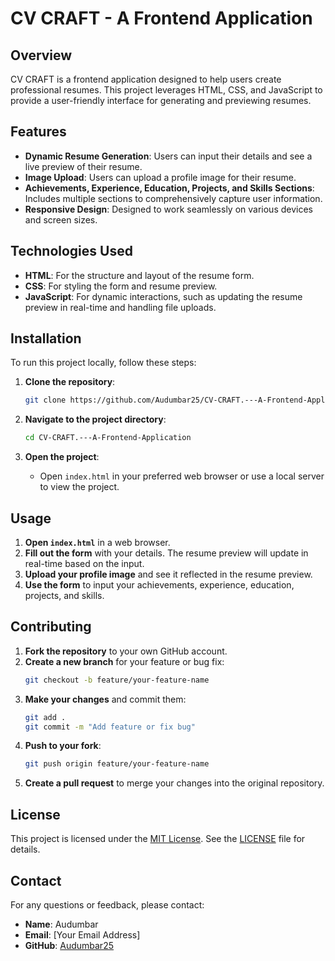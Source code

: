 

# CV CRAFT - A Frontend Application

## Overview

CV CRAFT is a frontend application designed to help users create professional resumes. This project leverages HTML, CSS, and JavaScript to provide a user-friendly interface for generating and previewing resumes.

## Features

- **Dynamic Resume Generation**: Users can input their details and see a live preview of their resume.
- **Image Upload**: Users can upload a profile image for their resume.
- **Achievements, Experience, Education, Projects, and Skills Sections**: Includes multiple sections to comprehensively capture user information.
- **Responsive Design**: Designed to work seamlessly on various devices and screen sizes.

## Technologies Used

- **HTML**: For the structure and layout of the resume form.
- **CSS**: For styling the form and resume preview.
- **JavaScript**: For dynamic interactions, such as updating the resume preview in real-time and handling file uploads.

## Installation

To run this project locally, follow these steps:

1. **Clone the repository**:
   ```bash
   git clone https://github.com/Audumbar25/CV-CRAFT.---A-Frontend-Application.git
   ```

2. **Navigate to the project directory**:
   ```bash
   cd CV-CRAFT.---A-Frontend-Application
   ```

3. **Open the project**:
   - Open `index.html` in your preferred web browser or use a local server to view the project.

## Usage

1. **Open `index.html`** in a web browser.
2. **Fill out the form** with your details. The resume preview will update in real-time based on the input.
3. **Upload your profile image** and see it reflected in the resume preview.
4. **Use the form** to input your achievements, experience, education, projects, and skills.

## Contributing

1. **Fork the repository** to your own GitHub account.
2. **Create a new branch** for your feature or bug fix:
   ```bash
   git checkout -b feature/your-feature-name
   ```
3. **Make your changes** and commit them:
   ```bash
   git add .
   git commit -m "Add feature or fix bug"
   ```
4. **Push to your fork**:
   ```bash
   git push origin feature/your-feature-name
   ```
5. **Create a pull request** to merge your changes into the original repository.

## License

This project is licensed under the [MIT License](LICENSE). See the [LICENSE](LICENSE) file for details.

## Contact

For any questions or feedback, please contact:

- **Name**: Audumbar
- **Email**: [Your Email Address]
- **GitHub**: [Audumbar25](https://github.com/Audumbar25) 
